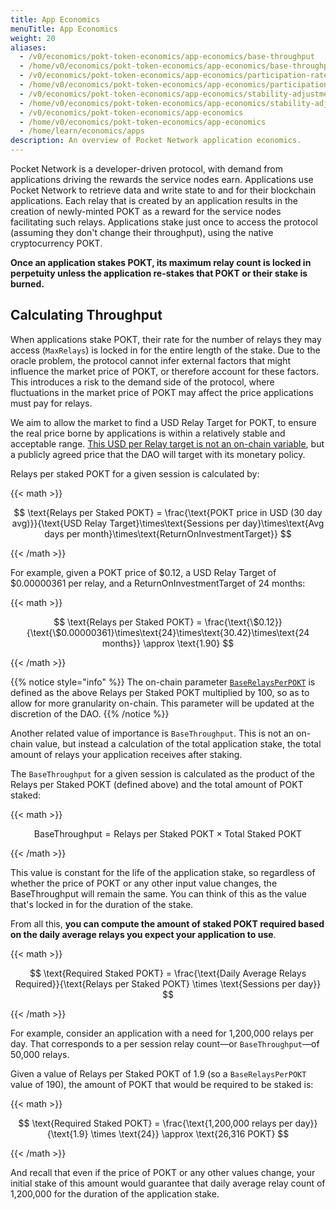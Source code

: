 ```yaml
---
title: App Economics
menuTitle: App Economics
weight: 20
aliases:
  - /v0/economics/pokt-token-economics/app-economics/base-throughput
  - /home/v0/economics/pokt-token-economics/app-economics/base-throughput
  - /v0/economics/pokt-token-economics/app-economics/participation-rate
  - /home/v0/economics/pokt-token-economics/app-economics/participation-rate
  - /v0/economics/pokt-token-economics/app-economics/stability-adjustment
  - /home/v0/economics/pokt-token-economics/app-economics/stability-adjustment
  - /v0/economics/pokt-token-economics/app-economics
  - /home/v0/economics/pokt-token-economics/app-economics
  - /home/learn/economics/apps
description: An overview of Pocket Network application economics.
---
```



Pocket Network is a developer-driven protocol, with demand from applications driving the rewards the service nodes earn. Applications use Pocket Network to retrieve data and write state to and for their blockchain applications. Each relay that is created by an application results in the creation of newly-minted POKT as a reward for the service nodes facilitating such relays. Applications stake just once to access the protocol (assuming they don't change their throughput), using the native cryptocurrency POKT.

**Once an application stakes POKT, its maximum relay count is locked in perpetuity unless the application re-stakes that POKT or their stake is burned.**

## Calculating Throughput

When applications stake POKT, their rate for the number of relays they may access (`MaxRelays`) is locked in for the entire length of the stake. Due to the oracle problem, the protocol cannot infer external factors that might influence the market price of POKT, or therefore account for these factors. This introduces a risk to the demand side of the protocol, where fluctuations in the market price of POKT may affect the price applications must pay for relays.

We aim to allow the market to find a USD Relay Target for POKT, to ensure the real price borne by applications is within a relatively stable and acceptable range. [This USD per Relay target is not an on-chain variable](/learn/protocol-parameters/#usdrelaytargetrange), but a publicly agreed price that the DAO will target with its monetary policy.

Relays per staked POKT for a given session is calculated by:

{{< math >}}

$$
\text{Relays per Staked POKT} = \frac{\text{POKT price in USD (30 day avg)}}{\text{USD Relay Target}\times\text{Sessions per day}\times\text{Avg days per month}\times\text{ReturnOnInvestmentTarget}}
$$

{{< /math >}}

For example, given a POKT price of $0.12, a USD Relay Target of $0.00000361 per relay, and a ReturnOnInvestmentTarget of 24 months:

{{< math >}}

$$
\text{Relays per Staked POKT} = \frac{\text{\$0.12}}{\text{\$0.00000361}\times\text{24}\times\text{30.42}\times\text{24 months}} \approx \text{1.90}
$$

{{< /math >}}

{{% notice style="info" %}}
The on-chain parameter [`BaseRelaysPerPOKT`](/learn/protocol-parameters/#baserelaysperpokt) is defined as the above Relays per Staked POKT multiplied by 100, so as to allow for more granularity on-chain. This parameter will be updated at the discretion of the DAO.
{{% /notice %}}

Another related value of importance is `BaseThroughput`. This is not an on-chain value, but instead a calculation of the total application stake, the total amount of relays your application receives after staking.

The `BaseThroughput` for a given session is calculated as the product of the Relays per Staked POKT (defined above) and the total amount of POKT staked:

{{< math >}}

$$
\text{BaseThroughput} = \text{Relays per Staked POKT}\times\text{Total Staked POKT}
$$

{{< /math >}}

This value is constant for the life of the application stake, so regardless of whether the price of POKT or any other input value changes, the BaseThroughput will remain the same. You can think of this as the value that's locked in for the duration of the stake.

From all this, **you can compute the amount of staked POKT required based on the daily average relays you expect your application to use**.

{{< math >}}

$$
\text{Required Staked POKT} =  \frac{\text{Daily Average Relays Required}}{\text{Relays per Staked POKT} \times \text{Sessions per day}}
$$

{{< /math >}}

For example, consider an application with a need for 1,200,000 relays per day. That corresponds to a per session relay count—or `BaseThroughput`—of 50,000 relays.

Given a value of Relays per Staked POKT of 1.9 (so a `BaseRelaysPerPOKT` value of 190), the amount of POKT that would be required to be staked is:

{{< math >}}

$$
\text{Required Staked POKT} =  \frac{\text{1,200,000 relays per day}}{\text{1.9} \times \text{24}} \approx \text{26,316 POKT}
$$

{{< /math >}}

And recall that even if the price of POKT or any other values change, your initial stake of this amount would guarantee that daily average relay count of 1,200,000 for the duration of the application stake.
